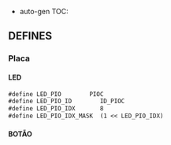 * auto-gen TOC:

## DEFINES
### Placa
#### LED
```markdown
#define LED_PIO        PIOC
#define LED_PIO_ID        ID_PIOC
#define LED_PIO_IDX       8
#define LED_PIO_IDX_MASK  (1 << LED_PIO_IDX)
```
#### BOTÃO
